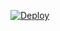 




[![Deploy](https://www.herokucdn.com/deploy/button.svg)](https://heroku.com/deploy?template=https://github.com/ASIFXQUEEN903/SSM-XQUEENPANEL)
